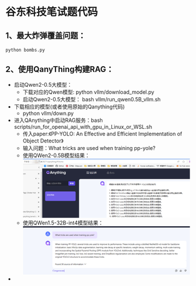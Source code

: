 #  谷东科技笔试题代码 

## 1、最大炸弹覆盖问题：
    python bombs.py 
## 2、使用QanyThing构建RAG：

- 启动Qwen2-0.5大模型：
  - 下载对应的Qwen模型: python vllm/download_model.py
  - 启动Qwen2-0.5大模型： bash vllm/run_qwen0.5B_vllm.sh
- 下载相应的模型(或者使用原始的Qanything代码)
    - python vllm/down.py
- 进入QAnything中启动RAG服务：bash scripts/run_for_openai_api_with_gpu_in_Linux_or_WSL.sh
  - 传入paper:《PP-YOLO: An Effective and Efficient Implementation of Object Detector》
  - 输入问题：What tricks are used when training pp-yole?
  - 使用QWen2-0.5B模型结果：
      <img src="images/Qwen0.5B.png" alt="示例图片">
  - 使用QWen1.5-32B-int4模型结果：
      <img src="images/QWen1.5-32B-int4.png" alt="示例图片">
- 
